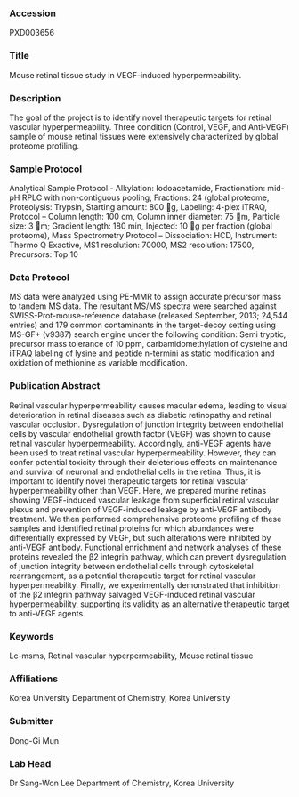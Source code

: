 ### Accession
PXD003656

### Title
Mouse retinal tissue study in VEGF-induced hyperpermeability.

### Description
The goal of the project is to identify novel therapeutic targets for retinal vascular hyperpermeability. Three condition (Control, VEGF, and Anti-VEGF) sample of mouse retinal tissues were extensively characterized by global proteome profiling.

### Sample Protocol
Analytical Sample Protocol - Alkylation: Iodoacetamide, Fractionation: mid-pH RPLC with non-contiguous pooling, Fractions: 24 (global proteome, Proteolysis: Trypsin, Starting amount: 800 g, Labeling: 4-plex iTRAQ, Protocol – Column length: 100 cm, Column inner diameter: 75 m, Particle size: 3 m;  Gradient length: 180 min, Injected: 10 g per fraction (global proteome), Mass Spectrometry Protocol – Dissociation: HCD, Instrument: Thermo Q Exactive, MS1 resolution: 70000, MS2 resolution: 17500, Precursors: Top 10

### Data Protocol
MS data were analyzed using PE-MMR to assign accurate precursor mass to tandem MS data. The resultant MS/MS spectra were searched against SWISS-Prot-mouse-reference database (released September, 2013; 24,544 entries) and 179 common contaminants in the target-decoy setting using MS-GF+ (v9387) search engine under the following condition: Semi tryptic, precursor mass tolerance of 10 ppm, carbamidomethylation of cysteine and iTRAQ labeling of lysine and peptide n-termini as static modification and oxidation of methionine as variable modification.

### Publication Abstract
Retinal vascular hyperpermeability causes macular edema, leading to visual deterioration in retinal diseases such as diabetic retinopathy and retinal vascular occlusion. Dysregulation of junction integrity between endothelial cells by vascular endothelial growth factor (VEGF) was shown to cause retinal vascular hyperpermeability. Accordingly, anti-VEGF agents have been used to treat retinal vascular hyperpermeability. However, they can confer potential toxicity through their deleterious effects on maintenance and survival of neuronal and endothelial cells in the retina. Thus, it is important to identify novel therapeutic targets for retinal vascular hyperpermeability other than VEGF. Here, we prepared murine retinas showing VEGF-induced vascular leakage from superficial retinal vascular plexus and prevention of VEGF-induced leakage by anti-VEGF antibody treatment. We then performed comprehensive proteome profiling of these samples and identified retinal proteins for which abundances were differentially expressed by VEGF, but such alterations were inhibited by anti-VEGF antibody. Functional enrichment and network analyses of these proteins revealed the &#x3b2;2 integrin pathway, which can prevent dysregulation of junction integrity between endothelial cells through cytoskeletal rearrangement, as a potential therapeutic target for retinal vascular hyperpermeability. Finally, we experimentally demonstrated that inhibition of the &#x3b2;2 integrin pathway salvaged VEGF-induced retinal vascular hyperpermeability, supporting its validity as an alternative therapeutic target to anti-VEGF agents.

### Keywords
Lc-msms, Retinal vascular hyperpermeability, Mouse retinal tissue

### Affiliations
Korea University
Department of Chemistry, Korea University

### Submitter
Dong-Gi Mun

### Lab Head
Dr Sang-Won Lee
Department of Chemistry, Korea University



